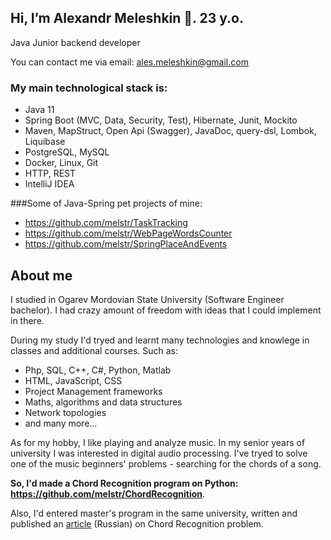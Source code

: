 ## Hi, I’m Alexandr Meleshkin 👋. 23 y.o.

Java Junior backend developer

You can contact me via email: ales.meleshkin@gmail.com

### My main technological stack is:
- Java 11
- Spring Boot (MVC, Data, Security, Test), Hibernate, Junit, Mockito
- Maven, MapStruct, Open Api (Swagger), JavaDoc, query-dsl, Lombok, Liquibase
- PostgreSQL, MySQL
- Docker, Linux, Git
- HTTP, REST
- IntelliJ IDEA


###Some of Java-Spring pet projects of mine:
- https://github.com/melstr/TaskTracking
- https://github.com/melstr/WebPageWordsCounter
- https://github.com/melstr/SpringPlaceAndEvents

## About me
I studied in Ogarev Mordovian State University (Software Engineer bachelor). I had crazy amount of freedom with ideas that
I could implement in there.

During my study I'd tryed and learnt many technologies and knowlege in classes and additional courses. Such as:
- Php, SQL, C++, C#, Python, Matlab
- HTML, JavaScript, CSS
- Project Management frameworks
- Maths, algorithms and data structures
- Network topologies
- and many more...

As for my hobby, I like playing and analyze music. In my senior years of university I was interested in digital audio processing. I've tryed to solve one of
the music beginners' problems - searching for the chords of a song.

**So, I'd made a Chord Recognition program on Python: https://github.com/melstr/ChordRecognition**.

Also, I'd entered master's program in the same university, written and published an [article](https://github.com/melstr/ChordRecognition/blob/main/article.pdf) (Russian) 
on Chord Recognition problem. 

